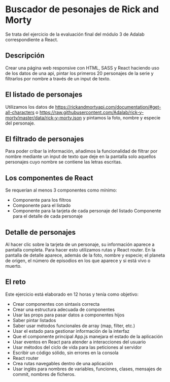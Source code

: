 # Buscador de pesonajes de Rick and Morty

Se trata del ejercicio de la evaluación final del módulo 3 de Adalab correspondiente a React.

## Descripción

Crear una página web responsive con HTML, SASS y React haciendo uso de los datos de una api, pintar los primeros 20 personajes de la serie y filtrarlos por nombre a través de un input de texto.

## El listado de personajes

Utilizamos los datos de https://rickandmortyapi.com/documentation/#get-all-characters o https://raw.githubusercontent.com/Adalab/rick-y-morty/master/data/rick-y-morty.json y pintamos la foto, nombre y especie del personaje.

## El filtrado de personajes

Para poder cribar la información, añadimos la funcionalidad de filtrar por nombre mediante un input de texto que deje en la pantalla solo aquellos personajes cuyo nombre se contiene las letras escritas.

## Los componentes de React

Se requerían al menos 3 componentes como mínimo:

- Componente para los filtros
- Componente para el listado
- Componente para la tarjeta de cada personaje del listado Componente para el detalle de cada personaje

## Detalle de personajes

Al hacer clic sobre la tarjeta de un personaje, su información aparece a pantalla completa. Para hacer esto utilizamos rutas y React router. En la pantalla de detalle aparece, además de la foto, nombre y especie; el planeta de origen, el número de episodios en los que aparece y si está vivo o muerto.

## El reto

Este ejercicio está elaborado en 12 horas y tenía como objetivo:

- Crear componentes con sintaxis correcta
- Crear una estructura adecuada de componentes
- Usar las props para pasar datos a componentes hijos
- Saber pintar listados
- Saber usar métodos funcionales de array (map, filter, etc.)
- Usar el estado para gestionar información de la interfaz
- Que el componente principal App.js manejara el estado de la aplicación
- Usar eventos en React para atender a interacciones del usuario
- Usar métodos del ciclo de vida para las peticiones al servidor
- Escribir un código sólido, sin errores en la consola
- React router
- Crea rutas navegables dentro de una aplicación
- Usar inglés para nombres de variables, funciones, clases, mensajes de commit, nombres de ficheros.
